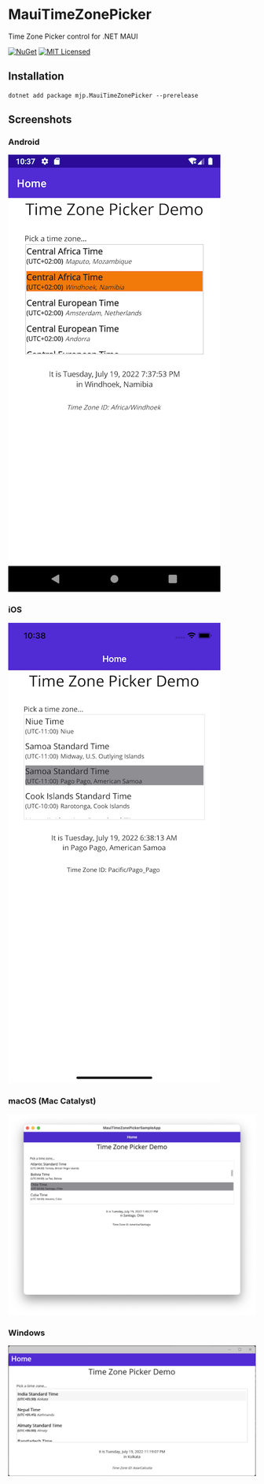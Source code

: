 # MauiTimeZonePicker
Time Zone Picker control for .NET MAUI

[![NuGet](https://img.shields.io/nuget/v/mjp.MauiTimeZonePicker)](https://www.nuget.org/packages/mjp.MauiTimeZonePicker)
[![MIT Licensed](https://img.shields.io/github/license/mattjohnsonpint/MauiTimeZonePicker)](https://github.com/mattjohnsonpint/MauiTimeZonePicker/blob/main/LICENSE)

## Installation

```shell
dotnet add package mjp.MauiTimeZonePicker --prerelease
```

## Screenshots

### Android
![Android Screenshot](images/screenshot-android.png)

### iOS
![iOS Screenshot](images/screenshot-ios.png)

### macOS (Mac Catalyst)
![macOS Screenshot](images/screenshot-mac.png)

### Windows
![Windows Screenshot](images/screenshot-windows.png)

